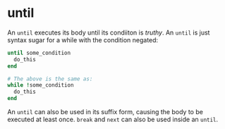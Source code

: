 # until

An `until` executes its body until its condiiton is *truthy*. An `until` is just syntax sugar for a while with the condition negated:

``` ruby
until some_condition
  do_this
end

# The above is the same as:
while !some_condition
  do_this
end
```

An `until` can also be used in its suffix form, causing the body to be executed at least once. `break` and `next` can also be used inside an `until`.
